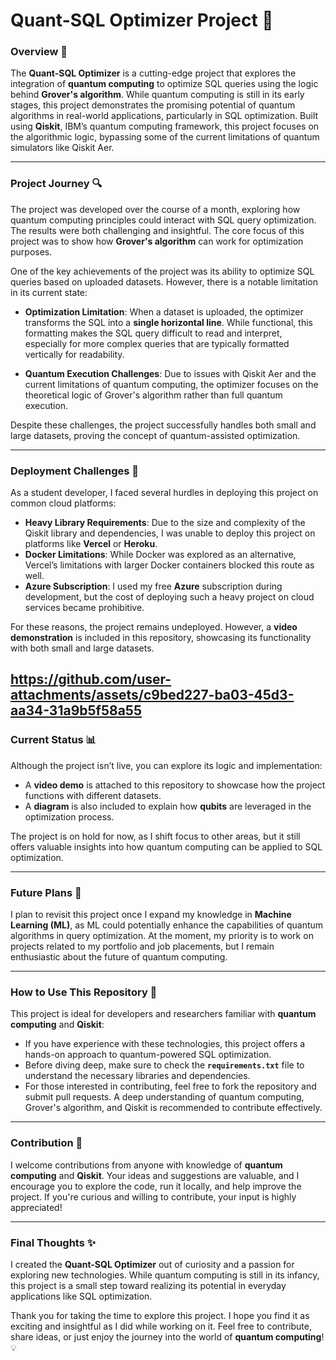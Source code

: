 # Quant-SQL Optimizer Project 🚀

### Overview 🧠
The **Quant-SQL Optimizer** is a cutting-edge project that explores the integration of **quantum computing** to optimize SQL queries using the logic behind **Grover's algorithm**. While quantum computing is still in its early stages, this project demonstrates the promising potential of quantum algorithms in real-world applications, particularly in SQL optimization. Built using **Qiskit**, IBM’s quantum computing framework, this project focuses on the algorithmic logic, bypassing some of the current limitations of quantum simulators like Qiskit Aer.

---

### Project Journey 🔍

The project was developed over the course of a month, exploring how quantum computing principles could interact with SQL query optimization. The results were both challenging and insightful. The core focus of this project was to show how **Grover's algorithm** can work for optimization purposes.

One of the key achievements of the project was its ability to optimize SQL queries based on uploaded datasets. However, there is a notable limitation in its current state:

- **Optimization Limitation**: When a dataset is uploaded, the optimizer transforms the SQL into a **single horizontal line**. While functional, this formatting makes the SQL query difficult to read and interpret, especially for more complex queries that are typically formatted vertically for readability.

- **Quantum Execution Challenges**: Due to issues with Qiskit Aer and the current limitations of quantum computing, the optimizer focuses on the theoretical logic of Grover's algorithm rather than full quantum execution.

Despite these challenges, the project successfully handles both small and large datasets, proving the concept of quantum-assisted optimization.

---

### Deployment Challenges 🚧

As a student developer, I faced several hurdles in deploying this project on common cloud platforms:

- **Heavy Library Requirements**: Due to the size and complexity of the Qiskit library and dependencies, I was unable to deploy this project on platforms like **Vercel** or **Heroku**.
- **Docker Limitations**: While Docker was explored as an alternative, Vercel’s limitations with larger Docker containers blocked this route as well.
- **Azure Subscription**: I used my free **Azure** subscription during development, but the cost of deploying such a heavy project on cloud services became prohibitive.

For these reasons, the project remains undeployed. However, a **video demonstration** is included in this repository, showcasing its functionality with both small and large datasets.

https://github.com/user-attachments/assets/c9bed227-ba03-45d3-aa34-31a9b5f58a55
---


### Current Status 📊

Although the project isn’t live, you can explore its logic and implementation:

- A **video demo** is attached to this repository to showcase how the project functions with different datasets.
- A **diagram** is also included to explain how **qubits** are leveraged in the optimization process.

The project is on hold for now, as I shift focus to other areas, but it still offers valuable insights into how quantum computing can be applied to SQL optimization.

---

### Future Plans 🔮

I plan to revisit this project once I expand my knowledge in **Machine Learning (ML)**, as ML could potentially enhance the capabilities of quantum algorithms in query optimization. At the moment, my priority is to work on projects related to my portfolio and job placements, but I remain enthusiastic about the future of quantum computing.

---

### How to Use This Repository 📂

This project is ideal for developers and researchers familiar with **quantum computing** and **Qiskit**:

- If you have experience with these technologies, this project offers a hands-on approach to quantum-powered SQL optimization.
- Before diving deep, make sure to check the **`requirements.txt`** file to understand the necessary libraries and dependencies.
- For those interested in contributing, feel free to fork the repository and submit pull requests. A deep understanding of quantum computing, Grover's algorithm, and Qiskit is recommended to contribute effectively.

---

### Contribution 🤝

I welcome contributions from anyone with knowledge of **quantum computing** and **Qiskit**. Your ideas and suggestions are valuable, and I encourage you to explore the code, run it locally, and help improve the project. If you're curious and willing to contribute, your input is highly appreciated!

---

### Final Thoughts ✨

I created the **Quant-SQL Optimizer** out of curiosity and a passion for exploring new technologies. While quantum computing is still in its infancy, this project is a small step toward realizing its potential in everyday applications like SQL optimization. 

Thank you for taking the time to explore this project. I hope you find it as exciting and insightful as I did while working on it. Feel free to contribute, share ideas, or just enjoy the journey into the world of **quantum computing**! 💡
